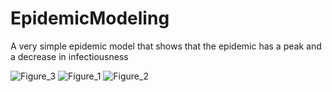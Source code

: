 # EpidemicModeling
A very simple epidemic model that shows that the epidemic has a peak and a decrease in infectiousness

![Figure_3](https://user-images.githubusercontent.com/55646391/168594100-0efeb84d-05e2-4a62-bfe1-1021bdca89d4.png)
![Figure_1](https://user-images.githubusercontent.com/55646391/168594096-a8325379-9be7-4722-8adc-585459ef1264.png)
![Figure_2](https://user-images.githubusercontent.com/55646391/168594091-9d5c5ac8-38b0-4368-8c00-89914dd90d97.png)